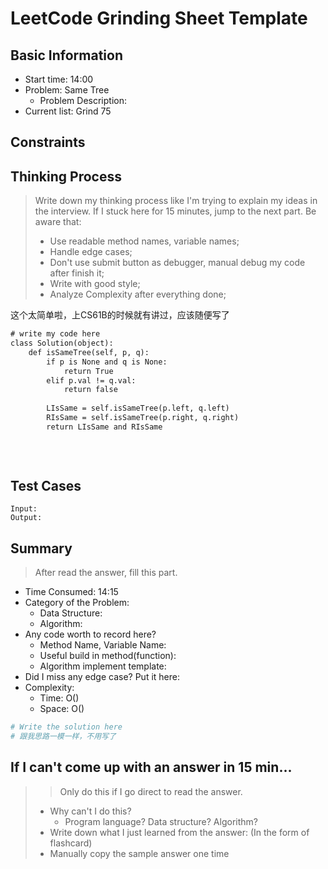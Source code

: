 # LeetCode Grinding Sheet Template

## Basic Information

- Start time: 14:00
- Problem: Same Tree
  - Problem Description:
- Current list: Grind 75

## Constraints

## Thinking Process

> Write down my thinking process like I'm trying to explain my ideas in the interview. If I stuck here for 15 minutes, jump to the next part.
> Be aware that:
>
> - Use readable method names, variable names;
> - Handle edge cases;
> - Don't use submit button as debugger, manual debug my code after finish it;
> - Write with good style;
> - Analyze Complexity after everything done;

这个太简单啦，上CS61B的时候就有讲过，应该随便写了

``` txt
# write my code here
class Solution(object):
    def isSameTree(self, p, q):
        if p is None and q is None:
            return True
        elif p.val != q.val:
            return false
        
        LIsSame = self.isSameTree(p.left, q.left)
        RIsSame = self.isSameTree(p.right, q.right)
        return LIsSame and RIsSame
        
        
  
```

## Test Cases

``` text
Input:
Output:
```

## Summary

> After read the answer, fill this part.

- Time Consumed: 14:15
- Category of the Problem:
  - Data Structure:
  - Algorithm:
- Any code worth to record here?
  - Method Name, Variable Name:
  - Useful build in method(function):
  - Algorithm implement template:
- Did I miss any edge case? Put it here:
- Complexity:
  - Time: O()
  - Space: O()

``` python
# Write the solution here
# 跟我思路一模一样，不用写了
```

## If I can't come up with an answer in 15 min...

> > Only do this if I go direct to read the answer.
>
> - Why can't I do this?
>   - Program language? Data structure? Algorithm?
> - Write down what I just learned from the answer: (In the form of flashcard)
> - Manually copy the sample answer one time
